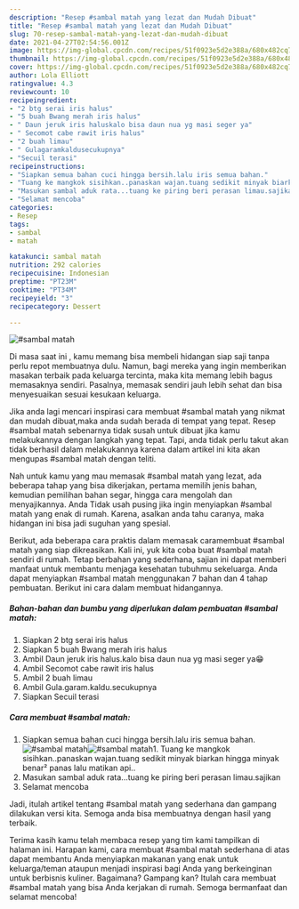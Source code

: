 ```yaml
---
description: "Resep #sambal matah yang lezat dan Mudah Dibuat"
title: "Resep #sambal matah yang lezat dan Mudah Dibuat"
slug: 70-resep-sambal-matah-yang-lezat-dan-mudah-dibuat
date: 2021-04-27T02:54:56.001Z
image: https://img-global.cpcdn.com/recipes/51f0923e5d2e388a/680x482cq70/sambal-matah-foto-resep-utama.jpg
thumbnail: https://img-global.cpcdn.com/recipes/51f0923e5d2e388a/680x482cq70/sambal-matah-foto-resep-utama.jpg
cover: https://img-global.cpcdn.com/recipes/51f0923e5d2e388a/680x482cq70/sambal-matah-foto-resep-utama.jpg
author: Lola Elliott
ratingvalue: 4.3
reviewcount: 10
recipeingredient:
- "2 btg serai iris halus"
- "5 buah Bwang merah iris halus"
- " Daun jeruk iris haluskalo bisa daun nua yg masi seger ya"
- " Secomot cabe rawit iris halus"
- "2 buah limau"
- " Gulagaramkaldusecukupnya"
- "Secuil terasi"
recipeinstructions:
- "Siapkan semua bahan cuci hingga bersih.lalu iris semua bahan."
- "Tuang ke mangkok sisihkan..panaskan wajan.tuang sedikit minyak biarkan hingga minyak benar² panas lalu matikan api.."
- "Masukan sambal aduk rata...tuang ke piring beri perasan limau.sajikan"
- "Selamat mencoba"
categories:
- Resep
tags:
- sambal
- matah

katakunci: sambal matah 
nutrition: 292 calories
recipecuisine: Indonesian
preptime: "PT23M"
cooktime: "PT34M"
recipeyield: "3"
recipecategory: Dessert

---
```



![#sambal matah](https://img-global.cpcdn.com/recipes/51f0923e5d2e388a/680x482cq70/sambal-matah-foto-resep-utama.jpg)

Di masa  saat ini , kamu memang bisa membeli hidangan siap saji tanpa perlu repot membuatnya dulu. Namun, bagi mereka yang ingin memberikan masakan terbaik pada keluarga tercinta, maka kita memang lebih bagus memasaknya sendiri. Pasalnya, memasak sendiri jauh lebih sehat dan bisa menyesuaikan sesuai kesukaan keluarga.

Jika anda lagi mencari inspirasi cara membuat #sambal matah yang nikmat dan mudah dibuat,maka anda sudah berada di tempat yang tepat. Resep #sambal matah  sebenarnya tidak susah untuk dibuat jika kamu melakukannya dengan langkah yang tepat. Tapi, anda tidak perlu takut akan tidak berhasil dalam melakukannya 
karena dalam artikel ini kita akan mengupas #sambal matah dengan teliti.  



Nah untuk kamu yang mau memasak #sambal matah yang lezat, ada beberapa tahap yang bisa dikerjakan, pertama memilih jenis bahan, kemudian pemilihan bahan segar, hingga cara mengolah dan menyajikannya. Anda Tidak usah pusing jika ingin menyiapkan #sambal matah yang enak di rumah. Karena, asalkan anda  tahu caranya, maka hidangan ini bisa jadi suguhan yang spesial.

Berikut, ada beberapa cara praktis  dalam memasak caramembuat #sambal matah yang siap dikreasikan. Kali ini, yuk kita coba buat #sambal matah sendiri di rumah. Tetap berbahan yang sederhana, sajian ini dapat memberi manfaat untuk membantu menjaga kesehatan tubuhmu sekeluarga. Anda dapat menyiapkan #sambal matah menggunakan 7 bahan dan 4 tahap pembuatan. Berikut ini cara dalam membuat hidangannya.

<!--inarticleads1-->

##### Bahan-bahan dan bumbu yang diperlukan dalam pembuatan #sambal matah:

1. Siapkan 2 btg serai iris halus
1. Siapkan 5 buah Bwang merah iris halus
1. Ambil  Daun jeruk iris halus.kalo bisa daun nua yg masi seger ya😁
1. Ambil  Secomot cabe rawit iris halus
1. Ambil 2 buah limau
1. Ambil  Gula.garam.kaldu.secukupnya
1. Siapkan Secuil terasi




<!--inarticleads2-->

##### Cara membuat #sambal matah:

1. Siapkan semua bahan cuci hingga bersih.lalu iris semua bahan.
<img src="https://img-global.cpcdn.com/steps/a66ee6fc9bc3f901/160x128cq70/sambal-matah-langkah-memasak-1-foto.jpg" alt="#sambal matah"><img src="https://img-global.cpcdn.com/steps/bb7f67578a3d785d/160x128cq70/sambal-matah-langkah-memasak-1-foto.jpg" alt="#sambal matah">1. Tuang ke mangkok sisihkan..panaskan wajan.tuang sedikit minyak biarkan hingga minyak benar² panas lalu matikan api..
1. Masukan sambal aduk rata...tuang ke piring beri perasan limau.sajikan
1. Selamat mencoba




Jadi, itulah artikel tentang  #sambal matah  yang sederhana dan gampang dilakukan versi kita. Semoga anda bisa membuatnya dengan hasil yang terbaik. 

Terima kasih kamu telah membaca resep yang tim kami tampilkan di halaman ini. Harapan kami, cara membuat  #sambal matah sederhana di atas dapat membantu Anda menyiapkan makanan yang enak untuk keluarga/teman ataupun menjadi inspirasi bagi Anda yang berkeinginan untuk berbisnis kuliner. Bagaimana? Gampang kan? Itulah cara membuat #sambal matah yang bisa Anda kerjakan di rumah. Semoga bermanfaat dan selamat mencoba!

